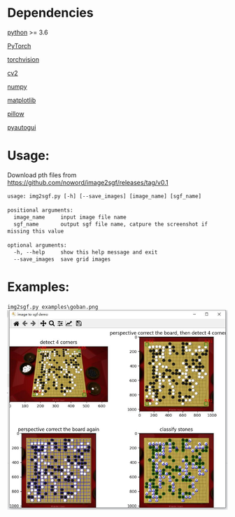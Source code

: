 # Dependencies
[python](https://www.python.org/) >= 3.6

[PyTorch](https://pytorch.org/)

[torchvision](https://pytorch.org/vision/stable/index.html)

[cv2](https://github.com/opencv/opencv-python)

[numpy](https://numpy.org/)

[matplotlib](https://matplotlib.org/)

[pillow](https://pillow.readthedocs.io/en/stable/)

[pyautogui](https://pypi.org/project/PyAutoGUI/)


# Usage:
Download pth files from https://github.com/noword/image2sgf/releases/tag/v0.1

```
usage: img2sgf.py [-h] [--save_images] [image_name] [sgf_name]

positional arguments:
  image_name     input image file name
  sgf_name       output sgf file name, catpure the screenshot if missing this value

optional arguments:
  -h, --help     show this help message and exit
  --save_images  save grid images
  ```

# Examples:

`img2sgf.py examples\goban.png`
![](example/1.jpg)



